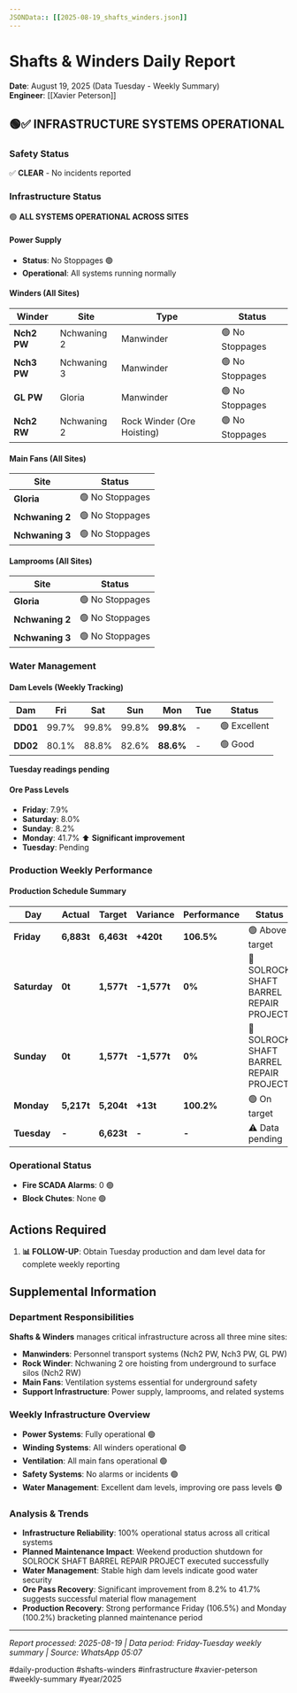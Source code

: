 ```yaml
---
JSONData:: [[2025-08-19_shafts_winders.json]]
---
```


# Shafts & Winders Daily Report
**Date**: August 19, 2025 (Data Tuesday - Weekly Summary)  
**Engineer**: [[Xavier Peterson]]  

## 🟢✅ INFRASTRUCTURE SYSTEMS OPERATIONAL

### Safety Status
✅ **CLEAR** - No incidents reported

### Infrastructure Status
🟢 **ALL SYSTEMS OPERATIONAL ACROSS SITES**

#### Power Supply
- **Status**: No Stoppages 🟢
- **Operational**: All systems running normally

#### Winders (All Sites)
| Winder | Site | Type | Status |
|--------|------|------|--------|
| **Nch2 PW** | Nchwaning 2 | Manwinder | 🟢 No Stoppages |
| **Nch3 PW** | Nchwaning 3 | Manwinder | 🟢 No Stoppages |
| **GL PW** | Gloria | Manwinder | 🟢 No Stoppages |
| **Nch2 RW** | Nchwaning 2 | Rock Winder (Ore Hoisting) | 🟢 No Stoppages |

#### Main Fans (All Sites)
| Site | Status |
|------|--------|
| **Gloria** | 🟢 No Stoppages |
| **Nchwaning 2** | 🟢 No Stoppages |
| **Nchwaning 3** | 🟢 No Stoppages |

#### Lamprooms (All Sites)
| Site | Status |
|------|--------|
| **Gloria** | 🟢 No Stoppages |
| **Nchwaning 2** | 🟢 No Stoppages |
| **Nchwaning 3** | 🟢 No Stoppages |

### Water Management

#### Dam Levels (Weekly Tracking)
| Dam | Fri | Sat | Sun | Mon | Tue | Status |
|-----|-----|-----|-----|-----|-----|--------|
| **DD01** | 99.7% | 99.8% | 99.8% | **99.8%** | - | 🟢 Excellent |
| **DD02** | 80.1% | 88.8% | 82.6% | **88.6%** | - | 🟢 Good |

**Tuesday readings pending**

#### Ore Pass Levels
- **Friday**: 7.9%
- **Saturday**: 8.0%
- **Sunday**: 8.2%
- **Monday**: 41.7% ⬆️ **Significant improvement**
- **Tuesday**: Pending

### Production Weekly Performance

#### Production Schedule Summary
| Day | Actual | Target | Variance | Performance | Status |
|-----|--------|--------|----------|-------------|--------|
| **Friday** | **6,883t** | **6,463t** | **+420t** | **106.5%** | 🟢 Above target |
| **Saturday** | **0t** | **1,577t** | **-1,577t** | **0%** | 🔴 SOLROCK SHAFT BARREL REPAIR PROJECT |
| **Sunday** | **0t** | **1,577t** | **-1,577t** | **0%** | 🔴 SOLROCK SHAFT BARREL REPAIR PROJECT |
| **Monday** | **5,217t** | **5,204t** | **+13t** | **100.2%** | 🟢 On target |
| **Tuesday** | **-** | **6,623t** | **-** | **-** | ⚠️ Data pending |

### Operational Status
- **Fire SCADA Alarms**: 0 🟢
- **Block Chutes**: None 🟢

## Actions Required

1. **📊 FOLLOW-UP**: Obtain Tuesday production and dam level data for complete weekly reporting

## Supplemental Information

### Department Responsibilities
**Shafts & Winders** manages critical infrastructure across all three mine sites:
- **Manwinders**: Personnel transport systems (Nch2 PW, Nch3 PW, GL PW)
- **Rock Winder**: Nchwaning 2 ore hoisting from underground to surface silos (Nch2 RW)
- **Main Fans**: Ventilation systems essential for underground safety
- **Support Infrastructure**: Power supply, lamprooms, and related systems

### Weekly Infrastructure Overview
- **Power Systems**: Fully operational 🟢
- **Winding Systems**: All winders operational 🟢
- **Ventilation**: All main fans operational 🟢
- **Safety Systems**: No alarms or incidents 🟢
- **Water Management**: Excellent dam levels, improving ore pass levels 🟢

### Analysis & Trends
- **Infrastructure Reliability**: 100% operational status across all critical systems
- **Planned Maintenance Impact**: Weekend production shutdown for SOLROCK SHAFT BARREL REPAIR PROJECT executed successfully
- **Water Management**: Stable high dam levels indicate good water security
- **Ore Pass Recovery**: Significant improvement from 8.2% to 41.7% suggests successful material flow management
- **Production Recovery**: Strong performance Friday (106.5%) and Monday (100.2%) bracketing planned maintenance period

---
*Report processed: 2025-08-19 | Data period: Friday-Tuesday weekly summary | Source: WhatsApp 05:07*

#daily-production #shafts-winders #infrastructure #xavier-peterson #weekly-summary #year/2025